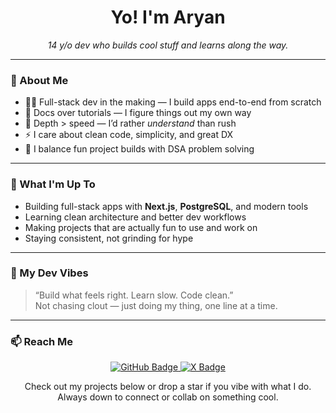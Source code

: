 <h1 align="center">Yo! I'm Aryan</h1>
<p align="center">
  <em>14 y/o dev who builds cool stuff and learns along the way.</em>
</p>

---

### 🚀 About Me
- 🧑‍💻 Full-stack dev in the making — I build apps end-to-end from scratch  
- 📖 Docs over tutorials — I figure things out my own way  
- 🧠 Depth > speed — I’d rather *understand* than rush  
- ⚡ I care about clean code, simplicity, and great DX  
- 🎯 I balance fun project builds with DSA problem solving  

---

### 🔭 What I'm Up To
- Building full-stack apps with **Next.js**, **PostgreSQL**, and modern tools  
- Learning clean architecture and better dev workflows  
- Making projects that are actually fun to use and work on  
- Staying consistent, not grinding for hype  

---

### 🧘 My Dev Vibes
> “Build what feels right. Learn slow. Code clean.”  
> Not chasing clout — just doing my thing, one line at a time.

---

### 📫 Reach Me
<p align="center">
  <a href="https://github.com/rajaryandew" target="_blank">
    <img src="https://img.shields.io/badge/GitHub-rajaryandew-181717?style=for-the-badge&logo=github" alt="GitHub Badge"/>
  </a>
  <a href="https://x.com/rajaryandew" target="_blank">
    <img src="https://img.shields.io/badge/X-%40rajaryandew-000000?style=for-the-badge&logo=twitter" alt="X Badge"/>
  </a>
</p>

<p align="center">
  Check out my projects below or drop a star if you vibe with what I do.  
  <br/>
  Always down to connect or collab on something cool.
</p>